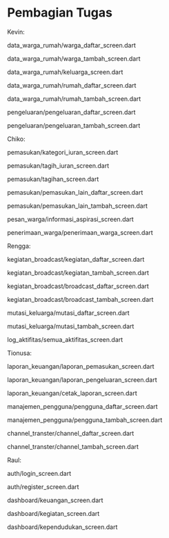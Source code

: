 # **Pembagian Tugas**

Kevin:

data_warga_rumah/warga_daftar_screen.dart

data_warga_rumah/warga_tambah_screen.dart

data_warga_rumah/keluarga_screen.dart

data_warga_rumah/rumah_daftar_screen.dart

data_warga_rumah/rumah_tambah_screen.dart

pengeluaran/pengeluaran_daftar_screen.dart

pengeluaran/pengeluaran_tambah_screen.dart

Chiko:

pemasukan/kategori_iuran_screen.dart

pemasukan/tagih_iuran_screen.dart

pemasukan/tagihan_screen.dart

pemasukan/pemasukan_lain_daftar_screen.dart

pemasukan/pemasukan_lain_tambah_screen.dart

pesan_warga/informasi_aspirasi_screen.dart

penerimaan_warga/penerimaan_warga_screen.dart

Rengga:

kegiatan_broadcast/kegiatan_daftar_screen.dart

kegiatan_broadcast/kegiatan_tambah_screen.dart

kegiatan_broadcast/broadcast_daftar_screen.dart

kegiatan_broadcast/broadcast_tambah_screen.dart

mutasi_keluarga/mutasi_daftar_screen.dart

mutasi_keluarga/mutasi_tambah_screen.dart

log_aktifitas/semua_aktifitas_screen.dart

Tionusa:

laporan_keuangan/laporan_pemasukan_screen.dart

laporan_keuangan/laporan_pengeluaran_screen.dart

laporan_keuangan/cetak_laporan_screen.dart

manajemen_pengguna/pengguna_daftar_screen.dart

manajemen_pengguna/pengguna_tambah_screen.dart

channel_transter/channel_daftar_screen.dart

channel_transter/channel_tambah_screen.dart

Raul:

auth/login_screen.dart

auth/register_screen.dart

dashboard/keuangan_screen.dart

dashboard/kegiatan_screen.dart

dashboard/kependudukan_screen.dart

